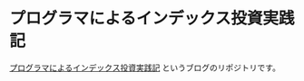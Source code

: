 # プログラマによるインデックス投資実践記

[プログラマによるインデックス投資実践記](http://programmers-index-investment.github.io/) というブログのリポジトリです。
